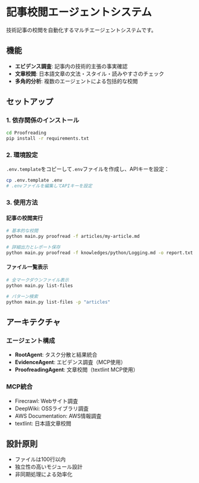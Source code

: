 # 記事校閲エージェントシステム

技術記事の校閲を自動化するマルチエージェントシステムです。

## 機能

- **エビデンス調査**: 記事内の技術的主張の事実確認
- **文章校閲**: 日本語文章の文法・スタイル・読みやすさのチェック
- **多角的分析**: 複数のエージェントによる包括的な校閲

## セットアップ

### 1. 依存関係のインストール

```bash
cd Proofreading
pip install -r requirements.txt
```

### 2. 環境設定

`.env.template`をコピーして`.env`ファイルを作成し、APIキーを設定：

```bash
cp .env.template .env
# .envファイルを編集してAPIキーを設定
```

### 3. 使用方法

#### 記事の校閲実行

```bash
# 基本的な校閲
python main.py proofread -f articles/my-article.md

# 詳細出力とレポート保存
python main.py proofread -f knowledges/python/Logging.md -o report.txt -v
```

#### ファイル一覧表示

```bash
# 全マークダウンファイル表示
python main.py list-files

# パターン検索
python main.py list-files -p "articles"
```

## アーキテクチャ

### エージェント構成

- **RootAgent**: タスク分散と結果統合
- **EvidenceAgent**: エビデンス調査（MCP使用）
- **ProofreadingAgent**: 文章校閲（textlint MCP使用）

### MCP統合

- Firecrawl: Webサイト調査
- DeepWiki: OSSライブラリ調査  
- AWS Documentation: AWS情報調査
- textlint: 日本語文章校閲

## 設計原則

- ファイルは100行以内
- 独立性の高いモジュール設計
- 非同期処理による効率化